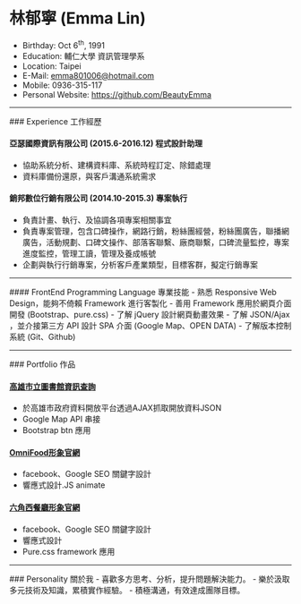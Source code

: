 # 林郁寧 (Emma Lin)

 - Birthday: Oct 6<sup>th</sup>, 1991
 - Education: 輔仁大學 資訊管理學系
 - Location: Taipei
 - E-Mail: emma801006@hotmail.com
 - Mobile: 0936-315-117
 - Personal Website: https://github.com/BeautyEmma

<hr>
### Experience 工作經歷

#### 亞瑟國際資訊有限公司 (2015.6-2016.12) 程式設計助理
 - 協助系統分析、建構資料庫、系統時程訂定、除錯處理
 - 資料庫備份還原，與客戶溝通系統需求
 
#### 銷邦數位行銷有限公司 (2014.10-2015.3) 專案執行
 - 負責計畫、執行、及協調各項專案相關事宜
 - 負責專案管理，包含口碑操作，網路行銷，粉絲團經營，粉絲團廣告，聯播網廣告，活動規劃、口碑文操作、部落客聯繫、廠商聯繫，口碑流量監控，專案進度監控，管理工讀，管理及養成帳號
 - 企劃與執行行銷專案，分析客戶產業類型，目標客群，擬定行銷專案

<hr>
#### FrontEnd Programming Language 專業技能
 - 熟悉 Responsive Web Design，能夠不倚賴 Framework 進行客製化
 - 善用 Framework 應用於網頁介面開發 (Bootstrap、pure.css)
 - 了解 jQuery 設計網頁動畫效果
 - 了解 JSON/Ajax ，並介接第三方 API 設計 SPA 介面 (Google Map、OPEN DATA)
 - 了解版本控制系統 (Git、Github)

<hr>
### Portfolio 作品

#### <a href="http://emma2.tone.com.tw/" target="_blank">高雄市立圖書館資訊查詢</a>
 - 於高雄市政府資料開放平台透過AJAX抓取開放資料JSON
 - Google Map API 串接
 - Bootstrap btn 應用

#### <a href="http://emma.tone.com.tw/" target="_blank">OmniFood形象官網</a>
 - facebook、Google SEO 關鍵字設計
 - 響應式設計.JS animate
  
#### <a href="https://beautyemma.github.io/hexschool_final/" target="_blank">六角西餐廳形象官網</a>
 - facebook、Google SEO 關鍵字設計
 - 響應式設計
 - Pure.css framework 應用

<hr>
### Personality 關於我
 - 喜歡多方思考、分析，提升問題解決能力。
 - 樂於汲取多元技術及知識，累積實作經驗。
 - 積極溝通，有效達成團隊目標。
 
